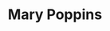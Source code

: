 ---
layout: fact-share
year: 
title: Mary Poppins
fact: The lyrics that Robert Sherman wrote for "A Spoonful of Sugar,” from the 1964 feature <em>Mary Poppins</em>, was inspired by the Salk polio vaccine.
---